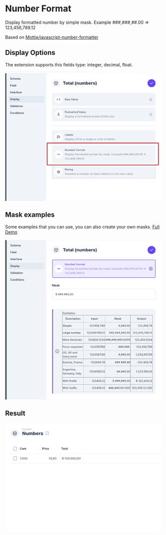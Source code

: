 # Number Format

Display formatted number by simple mask. Example ###,###,##.00 => 123,456,789.12

Based on [Mottie/javascript-number-formatter](https://github.com/Mottie/javascript-number-formatter)

## Display Options

The extension supports this fields type: integer, decimal, float.

![display-options](docs/display-image-1.png)

## Mask examples

Some examples that you can use, you can also create your own masks. [Full Demo](https://mottie.github.io/javascript-number-formatter/)

![display](docs/display-image-2.png)


## Result

![collection-display](docs/display-image-3.png)